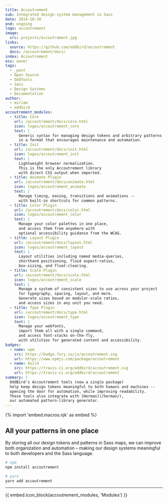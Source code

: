 ```yaml
---
title: Accoutrement
sub: Integrated design-system management in Sass
date: 2014-10-30
end: ongoing
logo: accoutrement
image:
  src: projects/accoutrement.jpg
links:
  source: https://github.com/oddbird/accoutrement
  docs: /accoutrement/docs/
index: Accoutrement
oss: owner
tags:
  - _post
  - Open Source
  - OddTools
  - Sass
  - Design Systems
  - Documentation
author:
  - miriam
  - oddbird
accoutrement_modules:
  - title: Core
    url: /accoutrement/docs/core.html
    icon: logos/accoutrement_core
    text: |
      Generic syntax for managing design tokens and arbitrary patterns
      in a format that encourages maintenance and automation.
  - title: Init
    url: /accoutrement/docs/init.html
    icon: logos/accoutrement_init
    text: |
      Lightweight browser normalization.
      This is the only Accoutrement library
      with direct CSS output when imported.
  - title: Animate Plugin
    url: /accoutrement/docs/animate.html
    icon: logos/accoutrement_animate
    text: |
      Manage timing, easing, transitions and animations --
      with built-in shortcuts for common patterns.
  - title: Color Plugin
    url: /accoutrement/docs/color.html
    icon: logos/accoutrement_color
    text: |
      Manage your color palettes in one place,
      and access them from anywhere with
      optional accessibility guidance from the WCAG.
  - title: Layout Plugin
    url: /accoutrement/docs/layout.html
    icon: logos/accoutrement_layout
    text: |
      Layout utilities including named media-queries,
      shorthand positioning, fluid aspect-ratios,
      box-sizing, and float-clearing.
  - title: Scale Plugin
    url: /accoutrement/docs/scale.html
    icon: logos/accoutrement_scale
    text: |
      Manage a system of consistent sizes to use across your project
      for typography, spacing, layout, and more.
      Generate sizes based on modular-scale ratios,
      and access sizes in any unit you need.
  - title: Type Plugin
    url: /accoutrement/docs/type.html
    icon: logos/accoutrement_type
    text: |
      Manage your webfonts,
      import them all with a single command,
      and access font-stacks on-the-fly,
      with utilities for generated content and accessibility.
badges:
  - name: npm
    src: https://badge.fury.io/js/accoutrement.svg
    url: https://www.npmjs.com/package/accoutrement
  - name: build
    src: https://travis-ci.org/oddbird/accoutrement.svg
    url: https://travis-ci.org/oddbird/accoutrement
summary: |
  OddBird's Accoutrement tools (now a single package)
  help keep design tokens meaningful to both humans and machines --
  opening the door for automation, while improving readability.
  These tools also integrate with [Herman](/herman/),
  our automated pattern-library generator.
---
```


{% import 'embed.macros.njk' as embed %}

## All your patterns in one place

By storing all our design tokens and patterns in Sass maps, we can
improve both organization and automation – making our design systems
meaningful to both developers and the Sass language.

```bash
# npm
npm install accoutrement

# yarn
yarn add accoutrement
```

------

{{ embed.icon_block(accoutrement_modules, 'Modules') }}
